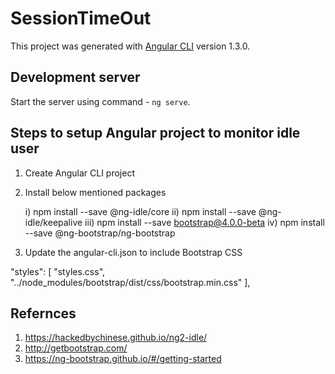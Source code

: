 # SessionTimeOut

This project was generated with [Angular CLI](https://github.com/angular/angular-cli) version 1.3.0.

## Development server

Start the server using command -  `ng serve`.

## Steps to setup Angular project to monitor idle user

1. Create Angular CLI project
2. Install below mentioned packages

    i) npm install --save @ng-idle/core
    ii) npm install --save @ng-idle/keepalive 
    iii) npm install --save bootstrap@4.0.0-beta
    iv) npm install --save @ng-bootstrap/ng-bootstrap

3. Update the angular-cli.json to include Bootstrap CSS



"styles": [
        "styles.css",
        "../node_modules/bootstrap/dist/css/bootstrap.min.css"
      ],

## Refernces

1. https://hackedbychinese.github.io/ng2-idle/
2. http://getbootstrap.com/
3. https://ng-bootstrap.github.io/#/getting-started